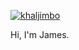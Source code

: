[![khaljimbo](https://www.khaljimbo.com/assets/images/me.jpg)](https://www.khaljimbo.com)

Hi, I'm James.
